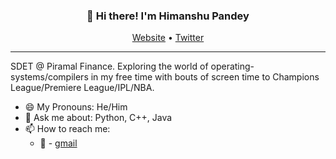 <h3 align="center">👋 Hi there! I'm Himanshu Pandey</h3>
<p align="center">
  <a href="https://hp77-creator.github.io/">Website</a> •
  <a href="https://twitter.com/theboycalledhp">Twitter</a>
</p>

---
SDET @ Piramal Finance. Exploring the world of operating-systems/compilers in my free time with bouts of screen time to Champions League/Premiere League/IPL/NBA.


- 😄 My Pronouns: He/Him   
- 💬 Ask me about: Python, C++, Java
- 📫 How to reach me:
    -  📧 - [gmail](himanshu.dn.pandey@gmail.com)
<!--- ⚡ Fun fact: I love chess and Post Malone is one of my fav singers.💙

<!--
**lauragift21/lauragift21** is a ✨ _special_ ✨ repository because its `README.md` (this file) appears on your GitHub profile.

Here are some ideas to get you started:

- 🔭 I’m currently working on ...
- 🌱 I’m currently learning ...
- 👯 I’m looking to collaborate on ...
- 🤔 I’m looking for help with ...
- 💬 Ask me about ...
- 📫 How to reach me: ...
- 😄 Pronouns: ...
- ⚡ Fun fact: ...
-->


